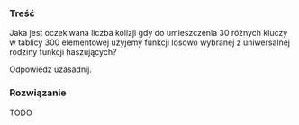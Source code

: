 ### Treść
Jaka jest oczekiwana liczba kolizji gdy do umieszczenia 30 różnych kluczy w tablicy 300 elementowej użyjemy funkcji losowo wybranej z uniwersalnej rodziny funkcji haszujących? 

Odpowiedź uzasadnij.

### Rozwiązanie
TODO
